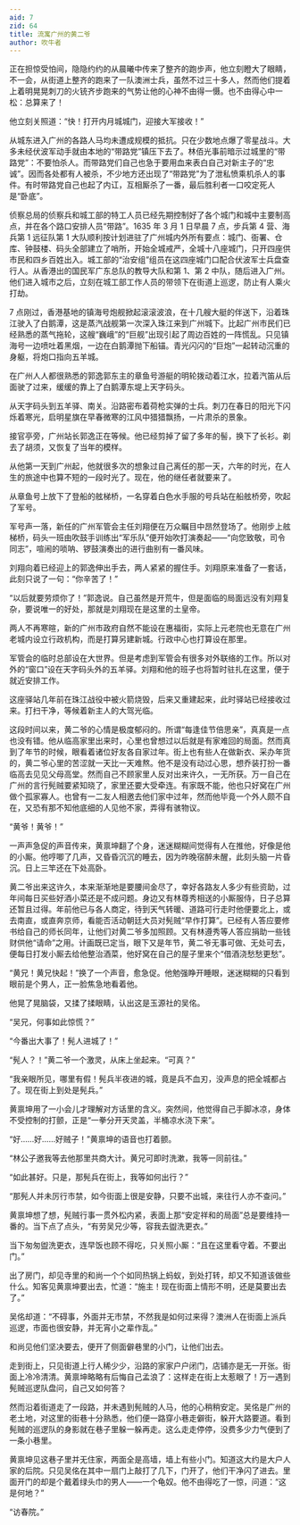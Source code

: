 ```yaml
---
aid: 7
zid: 64
title: 流寓广州的黄二爷
author: 吹牛者
---
```


正在担惊受怕间，隐隐约约的从晨曦中传来了整齐的跑步声，他立刻瞪大了眼睛，不一会，从街道上整齐的跑来了一队澳洲士兵，虽然不过三十多人，然而他们提着上着明晃晃刺刀的火铳齐步跑来的气势让他的心神不由得一慑。也不由得心中一松：总算来了！

他立刻关照道：“快！打开内月城城门，迎接大军接收！”

从城东进入广州的各路人马均未遭成规模的抵抗。只在少数地点爆了零星战斗。大多未经伏波军动手就由本地的“带路党”镇压下去了。林佰光事前暗示过城里的“带路党”：不要怕杀人。而带路党们自己也急于要用血来表白自己对新主子的“忠诚”。因而各处都有人被杀，不少地方还出现了“带路党”为了泄私愤乘机杀人的事件。有时带路党自己也起了内讧，互相厮杀了一番，最后胜利者一口咬定死人是“卧底”。

侦察总局的侦察兵和城工部的特工人员已经先期控制好了各个城门和城中主要制高点，并在各个路口安排人员“带路”。1635 年 3 月 1 日早晨 7 点，步兵第 4 营、海兵第 1 远征队第 1 大队顺利按计划进驻了广州城内外所有要点：城门、衙署、仓库、钟鼓楼、码头全部建立了哨所，开始全城戒严，全城十八座城门，只开四座供市民和四乡百姓出入。城工部的“治安组”组员在这四座城门口配合伏波军士兵盘查行人。从香港出的国民军广东总队的教导大队和第 1、第 2 中队，随后进入广州。他们进入城市之后，立刻在城工部工作人员的带领下在街道上巡逻，防止有人乘火打劫。

7 点刚过，香港基地的镇海号炮舰掀起滚滚波浪，在十几艘大艇的伴送下，沿着珠江驶入了白鹅潭，这是蒸汽战舰第一次深入珠江来到广州城下。比起广州市民们已经熟悉的蒸气拖轮，这艘“巍峨”的“巨舰”出现引起了周边百姓的一阵慌乱。只见镇海号一边喷吐着黑烟，一边在白鹅潭抛下船锚。青光闪闪的“巨炮”一起转动沉重的身躯，将炮口指向五羊城。

在广州人人都很熟悉的郭逸郭东主的章鱼号游艇的明轮拨动着江水，拉着汽笛从后面驶了过来，缓缓的靠上了白鹅潭东堤上天字码头。

从天字码头到五羊驿、南关。沿路密布着荷枪实弹的士兵。刺刀在春日的阳光下闪烁着寒光，启明星旗在早春微寒的江风中猎猎飘扬，一片肃杀的景象。

接官亭旁，广州站长郭逸正在等候。他已经剪掉了留了多年的髻，换下了长衫。剃去了胡须，又恢复了当年的模样。

从他第一天到广州起，他就很多次的想象过自己离任的那一天，六年的时光，在人生的旅途中也算不短的一段时光了。现在，他的继任者就要来了。

从章鱼号上放下了登船的舷梯桥，一名穿着白色水手服的号兵站在船舷桥旁，吹起了军号。

军号声一落，新任的广州军管会主任刘翔便在万众瞩目中昂然登场了。他刚步上舷梯桥，码头一班由吹鼓手训练出“军乐队”便开始吹打演奏起——“向您致敬，司令同志”，喧闹的唢呐、锣鼓演奏出的进行曲别有一番风味。

刘翔向着已经迎上的郭逸伸出手去，两人紧紧的握住手。刘翔原来准备了一套话，此刻只说了一句：“你辛苦了！”

“以后就要劳烦你了！”郭逸说。自己虽然是开荒牛，但是面临的局面远没有刘翔复杂，要说唯一的好处，那就是刘翔现在是这里的土皇帝。

两人不再寒暄，新的广州市政府自然不能设在惠福街，实际上元老院也无意在广州老城内设立行政机构，而是打算另建新城。行政中心也打算设在那里。

军管会的临时总部设在大世界。但是考虑到军管会有很多对外联络的工作。所以对外的“窗口”设在天字码头外的五羊驿。刘翔和他的班子也将暂时驻扎在这里，便于就近安排工作。

这座驿站几年前在珠江战役中被火箭烧毁，后来又重建起来，此时驿站已经接收过来。打扫干净，等候着新主人的大驾光临。

这段时间以来，黄二爷的心情是极度郁闷的。所谓“每逢佳节倍思亲”，真真是一点也没有错。他从临高家里出来时，心里也曾想过以后就是有家难回的局面。然而真到了年节的时候，眼看着诸位好友各自家过年。街上也有些人在做新衣、采办年货的，黄二爷心里的苦涩就一天比一天难熬。他不是没有动过心思，想乔装打扮一番临高去见见父母高堂。然而自己不顾家里人反对出来许久，一无所获。万一自己在广州的言行髡贼要紧知晓了，家里还要大受牵连。有家既不能，他也只好窝在广州做个孤家寡人。也曾有一二友人相邀去他们家中过年，然而他毕竟一个外人颇不自在，又恐有那不知他底细的人见他不家，弄得有骇物议。

“黄爷！黄爷！”

一声声急促的声音传来，黄禀坤翻了个身，迷迷糊糊间觉得有人在推他，好像是他的小厮。他哼唧了几声，又昏昏沉沉的睡去，因为昨晚宿醉未醒，此刻头脑一片昏沉。日上三竿还在下处高卧。

黄二爷出来这许久，本来渐渐地是要腰间金尽了，幸好各路友人多少有些资助，过年间每日买些好酒小菜还是不成问题。身边又有林尊秀相送的小厮服侍，日子总算还暂且过得。年前他已与各人商定，待到天气转暖、道路可行走时他便要北上，或去南直，或直奔京师，看能否活动朝廷大员对髡贼“早作打算”。已经有人答应要修书给自己的师长同年，让他们对黄二爷多加照顾。又有林遵秀等人答应捐助一些钱财供他“请命”之用。计画既已定当，眼下又是年节，黄二爷无事可做、无处可去，便每日打发小厮去给他整治酒菜，他好窝在自己的屋子里来个“借酒浇愁愁更愁”。

“黄兄！黄兄快起！”换了一个声音，愈急促。他勉强睁开睡眼，迷迷糊糊的只看到眼前是个男人，正一脸焦急地看着他。

他晃了晃脑袋，又揉了揉眼睛，认出这是玉源社的吴佲。

“吴兄，何事如此惊慌？”

“今番出大事了！髡人进城了！”

“髡人？！”黄二爷一个激灵，从床上坐起来。“可真？”

“我亲眼所见，哪里有假！髡兵半夜进的城，竟是兵不血刃，没声息的把全城都占了。现在街上到处是髡兵。”

黄禀坤用了一小会儿才理解对方话里的含义。突然间，他觉得自己手脚冰凉，身体不受控制的打颤，正是“一拳分开天灵盖，半桶凉水浇下来”。

“好……好……好贼子！”黄禀坤的语音也打着颤。

“林公子邀我等去他那里共商大计。黄兄可即时洗漱，我等一同前往。”

“如此甚好。只是，那髡兵在街上，我等如何出行？”

“那髡人并未厉行市禁，如今街面上很是安静，只要不出城，来往行人亦不查问。”

黄禀坤想了想，髡贼行事一贯外松内紧，表面上那“安定祥和的局面”总是要维持一番的。当下点了点头，“有劳吴兄少等，容我去盥洗更衣。”

当下匆匆盥洗更衣，连早饭也顾不得吃，只关照小厮：“且在这里看守着。不要出门。”

出了房门，却见寺里的和尚一个个如同热锅上蚂蚁，到处打转，却又不知道该做些什么。知客见黄禀坤要出去，忙道：“施主！现在街面上情形不明，还是莫要出去了。”

吴佲却道：“不碍事，外面并无市禁，不然我是如何过来得？澳洲人在街面上派兵巡逻，市面也很安静，并无宵小之辈作乱。”

和尚见他们坚决要去，便开了侧面僻巷里的小门，让他们出去。

走到街上，只见街道上行人稀少少，沿路的家家户户闭门，店铺亦是无一开张。街面上冷冷清清。黄禀坤略略有后悔自己孟浪了：这样走在街上太惹眼了！万一遇到髡贼巡逻队盘问，自己又如何答？

然而沿着街道走了一段路，并未遇到髡贼的人马，他的心稍稍安定。吴佲是广州的老土地，对这里的街巷十分熟悉，他们便一路穿小巷走僻街，躲开大路要道。看到髡贼的巡逻队的身影就在巷子里躲一躲再走。这么走走停停，没费多少力气便到了一条小巷里。

黄禀坤见这巷子里并无住家，两面全是高墙，墙上有些小门。知道这大约是大户人家的后院。只见吴佲在其中一扇门上敲打了几下，门开了，他们干净闪了进去。里面开门的却是个戴着绿头巾的男人——一个龟奴。他不由得吃了一惊，问道：“这是何地？”

“访春院。”
